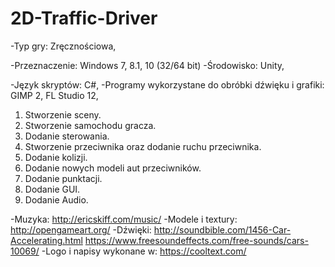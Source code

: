 # 2D-Traffic-Driver


-Typ gry: Zręcznościowa,

-Przeznaczenie: Windows 7, 8.1, 10 (32/64 bit)
-Środowisko: Unity,

-Język skryptów: C#,
-Programy wykorzystane do obróbki dźwięku i grafiki: GIMP 2, FL Studio 12,

1. Stworzenie sceny.
2. Stworzenie samochodu gracza.
3. Dodanie sterowania.
4. Stworzenie przeciwnika oraz dodanie ruchu przeciwnika.
5. Dodanie kolizji.
6. Dodanie nowych modeli aut przeciwników.
7. Dodanie punktacji.
8. Dodanie GUI.
9. Dodanie Audio.


-Muzyka: http://ericskiff.com/music/
-Modele i textury: http://opengameart.org/
-Dźwięki: http://soundbible.com/1456-Car-Accelerating.html
         https://www.freesoundeffects.com/free-sounds/cars-10069/
-Logo i napisy wykonane w: https://cooltext.com/

          
